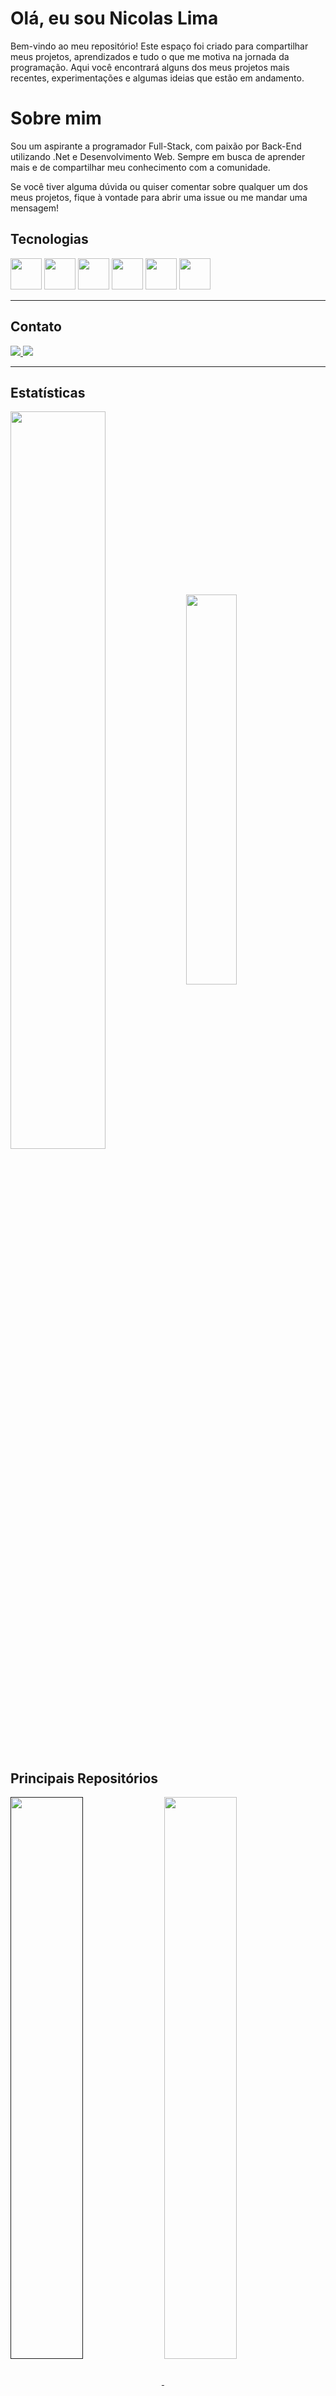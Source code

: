 # Olá, eu sou Nicolas Lima

Bem-vindo ao meu repositório! Este espaço foi criado para compartilhar meus projetos, aprendizados e tudo o que me motiva na jornada da programação. Aqui você encontrará alguns dos meus projetos mais recentes, experimentações e algumas ideias que estão em andamento.

# Sobre mim

Sou um aspirante a programador Full-Stack, com paixão por Back-End utilizando .Net e Desenvolvimento Web. Sempre em busca de aprender mais e de compartilhar meu conhecimento com a comunidade.

Se você tiver alguma dúvida ou quiser comentar sobre qualquer um dos meus projetos, fique à vontade para abrir uma issue ou me mandar uma mensagem!

## Tecnologias  

<div>
  <img height="50" width="50" src="https://cdn.jsdelivr.net/gh/devicons/devicon@latest/icons/html5/html5-original.svg">   
  <img height="50" width="50" src="https://cdn.jsdelivr.net/gh/devicons/devicon@latest/icons/css3/css3-original.svg">
  <img height="50" width="50" src="https://cdn.jsdelivr.net/gh/devicons/devicon@latest/icons/javascript/javascript-original.svg">  
  <img height="50" width="50" src="https://cdn.jsdelivr.net/gh/devicons/devicon@latest/icons/csharp/csharp-original.svg">
  <img height="50" width="50" src="https://cdn.jsdelivr.net/gh/devicons/devicon@latest/icons/php/php-original.svg"/>
  <img height="50" width="50" src="https://cdn.jsdelivr.net/gh/devicons/devicon@latest/icons/mariadb/mariadb-original-wordmark.svg">
  
</div>

---

## Contato

  <a href="https://www.linkedin.com/in/nicolaslima01/">
    <img src="https://img.shields.io/badge/LinkedIn-0077B5?style=for-the-badge&logo=linkedin&logoColor=white">
  </a>
  
  <a href="mailto:nicolasrlima@protonmail.com">
    <img src="https://img.shields.io/badge/ProtonMail-8B89CC?style=for-the-badge&logo=protonmail&logoColor=white">
  </a>

<!--![](https://komarev.com/ghpvc/?username=your-github-NicolasLima01&color=green&label=PROFILE+VIEWS)-->

---

## Estatísticas  

<div>
  <img align="center" width="55%" src="https://github-readme-stats.vercel.app/api?username=NicolasLima01&show_icons=true&theme=merko&locale=pt-br">
  <img align="center" width="40%" 
    src="https://github-readme-stats.vercel.app/api/top-langs/?username=NicolasLima01&size_weight=0.5&count_weight=0.5&layout=compact&theme=merko&locale=pt-br">
</div>

## Principais Repositórios
<div>
<a href="">
  <img align="center" width="48%" src="https://github-readme-stats.vercel.app/api/pin/?username=NicolasLima01&repo=HardConstruct&theme=merko" />
</a>
<a>
    <img align="center" width="48%" src="https://github-readme-stats.vercel.app/api/pin/?username=NicolasLima01&repo=GreenIT&theme=merko" />
</a>
</div>
